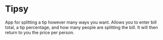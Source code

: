 # Tipsy
App for splitting a tip however many ways you want. Allows you to enter bill total, a tip percentage, and how many people are splitting the bill. It will then return to you the price per person.
